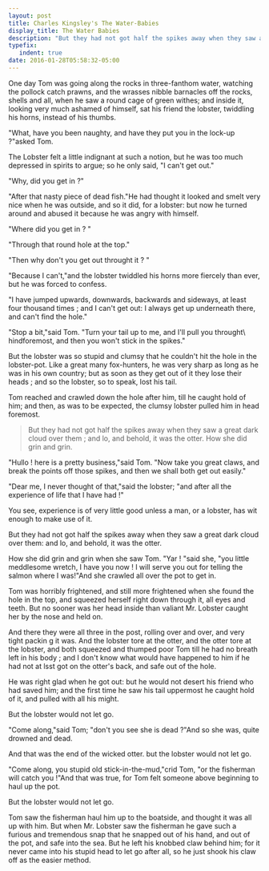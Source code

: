 ```yaml
---
layout: post
title: Charles Kingsley's The Water-Babies
display_title: The Water Babies
description: "But they had not got half the spikes away when they saw a great dark cloud over them ; and lo, and behold, it was the otter. How she did grin and grin."
typefix:
   indent: true
date: 2016-01-28T05:58:32-05:00
---
```


<span class = "initial">O</span>ne day Tom was going along the rocks in three-fanthom water, watching the pollock
catch prawns, and the wrasses nibble barnacles off the rocks, shells and all, when he saw a round cage of green withes;  and inside it, looking very much ashamed of himself, sat his friend the lobster, twiddling his horns, instead of his thumbs.

"What, have you been naughty, and have they put you in the lock-up <span class = "question-mark">?</span>"asked Tom.

The Lobster felt a little indignant at such a notion, but he was too much depressed in spirits to argue; so he only said, "I can't get out."

"Why, did you get in <span class = "question-mark">?</span>"

"After that nasty piece of dead fish."He had thought it looked and smelt very nice when he was outside, and so it did, for a lobster: but now he turned around and abused it because he was angry with himself.

"Where did you get in <span class = "question-mark">?</span> "

"Through that round hole at the top."

"Then why don't you get out throught it <span class = "question-mark">?</span> "

"Because I can't,"and the lobster twiddled his horns more fiercely than ever, but he was forced to confess.

"I have jumped upwards, downwards, backwards and sideways, at least four thousand times ; and I can't get out: I always get up underneath there, and can't find the hole."

"Stop a bit,"said Tom. "Turn your tail up to me, and I'll pull you throught\ hindforemost, and then you won't stick in the spikes."

But the lobster was so stupid and clumsy that he couldn't hit the hole in the lobster-pot. Like a great many fox-hunters, he was very sharp as long as he was in his own country; but as soon as they get out of it they lose their heads ; and so the lobster, so to speak, lost his tail.

Tom reached and crawled down the hole after him, till he caught hold of him; and then, as was to be expected, the clumsy lobster pulled him in head foremost.

>But they had not got half the spikes away when they saw a great dark cloud over them ; and lo, and behold, it was the otter. How she did grin and grin.

"Hullo ! here is a pretty business,"said Tom. "Now take you great claws, and break the points off those spikes, and then we shall both get out easily."

"Dear me, I never thought of that,"said the lobster; "and after all the experience of life that I have had !"

You see, experience is of very little good unless a man, or a lobster, has wit enough to make use of it.

But they had not got half the spikes away when they saw a great dark cloud over them: and lo, and behold, it was the otter.

How she did grin and grin when she saw Tom. "Yar ! "said she, "you little meddlesome wretch, I have you now ! I will serve you out for telling the salmon where I was!"And she crawled all over the pot to get in.

Tom was horribly frightened, and still more frightened when she found the hole in the top, and squeezed herself right down through it, all eyes and teeth. But no sooner was her head inside than valiant Mr. Lobster caught her by the nose and held on.

And there they were all three in the post, rolling over and over, and very tight packin g it was. And the lobster tore at the otter, and the otter tore at the lobster, and both squeezed and thumped poor Tom till he had no breath left in his body ; and I don't know what would have happened to him if he had not at lsst got on the otter's back, and safe out of the hole.

He was right glad when he got out: but he would not desert his friend who had saved him; and the first time he saw his tail uppermost he caught hold of it, and pulled with all his might.

But the lobster would not let go.

"Come along,"said Tom; "don't you see she is dead <span class = "question-mark">?</span>"And so she was, quite drowned and dead. 

And that was the end of the wicked otter. but the lobster would not let go.

"Come along, you stupid old stick-in-the-mud,"crid Tom, "or the fisherman will catch you !"And that was true, for Tom felt someone above beginning to haul up the pot.

But the lobster would not let go.

Tom saw the fisherman haul him up to the boatside, and thought it was all up with him. But when Mr. Lobster saw the fisherman he gave such a furious and tremendous snap that he snapped out of his hand, and out of the pot, and safe into the sea. But he left his knobbed claw behind him; for it never came into his stupid head to let go after all, so he just shook his claw off as the easier method.
